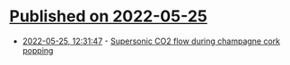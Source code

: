 # [Published on 2022-05-25](index.md)

* [2022-05-25, 12:31:47](https://news.ycombinator.com/item?id=31503588) - [Supersonic CO2 flow during champagne cork popping](https://aip.scitation.org/doi/10.1063/5.0089774)
